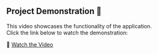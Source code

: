 ## Project Demonstration 🎥

This video showcases the functionality of the application.  
Click the link below to watch the demonstration:

🔗 [Watch the Video](https://drive.google.com/file/d/1GVGkdyu8UcbsyMW_g68dVPUYdNG-SPDy/view)
